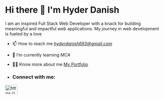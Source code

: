 # Hi there 👋 I'm Hyder Danish

I am an inspired Full Stack Web Developer with a knack for building meaningful
and impactful web applications. My journey in web development is fueled by a 
love

- 📫 How to reach me *hyderdanish693@gmail.com*
- 🌱 I’m currently learning *MCA*
- 👨‍💻 Know more about me [My Portfolio](https://github.com/hyderdan)

- <h3 align="left">Connect with me:</h3>
<p margin-left: 50px align="left">
<a href="https://www.linkedin.com/in/hyder-danish-8b14a42a1/?utm_source=share&utm_campaign=share_via&utm_content=profile&utm_medium=android_app" target="blank"><img align="center" src="https://raw.githubusercontent.com/rahuldkjain/github-profile-readme-generator/master/src/images/icons/Social/linked-in-alt.svg" alt="https://www.linkedin.com/in/muhammed-fahiz-p-a-62804515b/" height="30" width="40" /></a>
</p>







